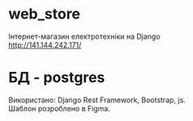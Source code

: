 # web_store
Інтернет-магазин електротехніки на Django<br>
http://141.144.242.171/

# БД - postgres
Використано: Django Rest Framework, Bootstrap, js.<br>
Шаблон розроблено в Figma.
